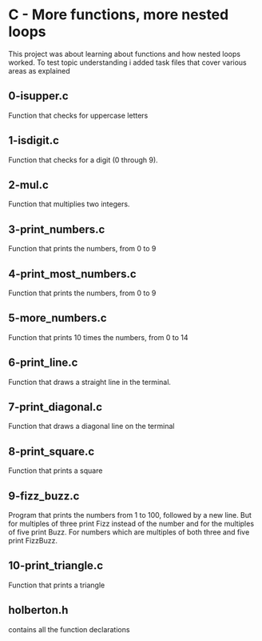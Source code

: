 # C - More functions, more nested loops
This project was about learning about functions and how nested loops worked. To test topic understanding i added task files that cover various areas as explained
## 0-isupper.c
Function that checks for uppercase letters
## 1-isdigit.c
Function that checks for a digit (0 through 9).
## 2-mul.c
Function that multiplies two integers.
## 3-print_numbers.c
Function that prints the numbers, from 0 to 9
## 4-print_most_numbers.c
Function that prints the numbers, from 0 to 9
## 5-more_numbers.c
Function that prints 10 times the numbers, from 0 to 14
## 6-print_line.c
Function that draws a straight line in the terminal.
## 7-print_diagonal.c
Function that draws a diagonal line on the terminal
## 8-print_square.c
Function that prints a square
## 9-fizz_buzz.c
Program that prints the numbers from 1 to 100, followed by a new line. But for multiples of three print Fizz instead of the number and for the multiples of five print Buzz. For numbers which are multiples of both three and five print FizzBuzz.
## 10-print_triangle.c
Function that prints a triangle
## holberton.h
contains all the function declarations
